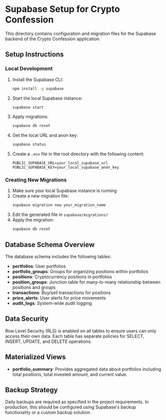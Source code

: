 # Supabase Setup for Crypto Confession

This directory contains configuration and migration files for the Supabase backend of the Crypto Confession application.

## Setup Instructions

### Local Development

1. Install the Supabase CLI:

   ```bash
   npm install -g supabase
   ```

2. Start the local Supabase instance:

   ```bash
   supabase start
   ```

3. Apply migrations:

   ```bash
   supabase db reset
   ```

4. Get the local URL and anon key:

   ```bash
   supabase status
   ```

5. Create a `.env` file in the root directory with the following content:
   ```
   PUBLIC_SUPABASE_URL=your_local_supabase_url
   PUBLIC_SUPABASE_KEY=your_local_supabase_anon_key
   ```

### Creating New Migrations

1. Make sure your local Supabase instance is running
2. Create a new migration file:
   ```bash
   supabase migration new your_migration_name
   ```
3. Edit the generated file in `supabase/migrations/`
4. Apply the migration:
   ```bash
   supabase db reset
   ```

## Database Schema Overview

The database schema includes the following tables:

- **portfolios**: User portfolios
- **portfolio_groups**: Groups for organizing positions within portfolios
- **positions**: Cryptocurrency positions in portfolios
- **position_groups**: Junction table for many-to-many relationship between positions and groups
- **transactions**: Buy/sell transactions for positions
- **price_alerts**: User alerts for price movements
- **audit_logs**: System-wide audit logging

## Data Security

Row Level Security (RLS) is enabled on all tables to ensure users can only access their own data. Each table has separate policies for SELECT, INSERT, UPDATE, and DELETE operations.

## Materialized Views

- **portfolio_summary**: Provides aggregated data about portfolios including total positions, total invested amount, and current value.

## Backup Strategy

Daily backups are required as specified in the project requirements. In production, this should be configured using Supabase's backup functionality or a custom backup solution.
